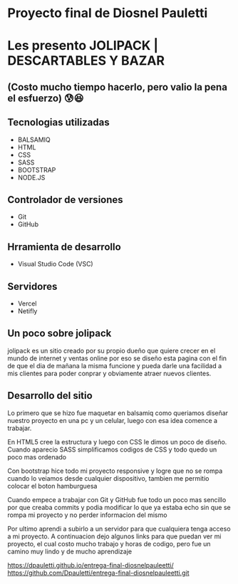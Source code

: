 # Proyecto final de Diosnel Pauletti 
# Les presento JOLIPACK | DESCARTABLES Y BAZAR
## (Costo mucho tiempo hacerlo, pero valio la pena el esfuerzo) 😰😆

## Tecnologias utilizadas
- BALSAMIQ
- HTML
- CSS
- SASS
- BOOTSTRAP
- NODE.JS
  
## Controlador de versiones

- Git
- GitHub

## Hrramienta de desarrollo

- Visual Studio Code (VSC)

## Servidores 

- Vercel
- Netifly

## Un poco sobre jolipack 
jolipack es un sitio creado por su propio dueño que quiere crecer en el mundo de internet y ventas online por eso se diseño esta pagina con el fin de que el dia de mañana la misma funcione y pueda darle una facilidad a mis clientes para poder conprar y obviamente atraer nuevos clientes.

## Desarrollo del sitio
Lo primero que se hizo fue maquetar en balsamiq como queriamos diseñar nuestro proyecto en una pc y un celular, luego con esa idea comence a trabajar.

En HTML5 cree la estructura y luego con CSS le dimos un poco de diseño. Cuando aparecio SASS simplificamos codigos de CSS y todo quedo un poco mas ordenado

Con bootstrap hice todo mi proyecto responsive y logre que no se rompa cuando lo veiamos desde cualquier dispositivo, tambien me permitio colocar el boton hamburguesa

Cuando empece a trabajar con Git y GitHub fue todo un poco mas sencillo por que creaba commits y podia modificar lo que ya estaba echo sin que se rompa mi proyecto y no perder informacion del mismo

Por ultimo aprendi a subirlo a un servidor para que cualquiera tenga acceso a mi proyecto. A continuacion dejo algunos links para que puedan ver mi proyecto, el cual costo mucho trabajo y horas de codigo, pero fue un camino muy lindo y de mucho aprendizaje

https://dpauletti.github.io/entrega-final-diosnelpauleetti/
https://github.com/Dpauletti/entrega-final-diosnelpauleetti.git


